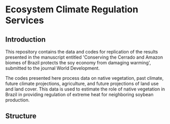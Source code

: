 # Ecosystem Climate Regulation Services

## Introduction

This repository contains the data and codes for replication of the results presented in the manuscript entitled 'Conserving the Cerrado and Amazon biomes of Brazil protects the soy economy from damaging warming', submitted to the journal World Development.

The codes presented here process data on native vegetation, past climate, future climate projections, agriculture, and future projections of land use and land cover. This data is used to estimate the role of native vegetation in Brazil in providing regulation of extreme heat for neighboring soybean production. 


## Structure



## 
